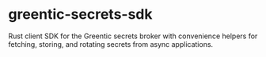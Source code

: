 # greentic-secrets-sdk

Rust client SDK for the Greentic secrets broker with convenience helpers for
fetching, storing, and rotating secrets from async applications.
